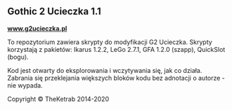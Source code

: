 ## **Gothic 2 Ucieczka 1.1**

**www.g2ucieczka.pl**

To repozytorium zawiera skrypty do modyfikacji G2 Ucieczka. Skrypty korzystają z pakietów: Ikarus 1.2.2, LeGo 2.7.1, GFA 1.2.0 (szapp), QuickSlot (bogu).

Kod jest otwarty do eksplorowania i wczytywania się, jak co działa. Zabrania się przeklejania większych bloków kodu bez adnotacji o autorze - nie wypada.

Copyright &copy; TheKetrab 2014-2020